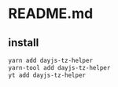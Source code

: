 # README.md

    

## install

```bash
yarn add dayjs-tz-helper
yarn-tool add dayjs-tz-helper
yt add dayjs-tz-helper
```

